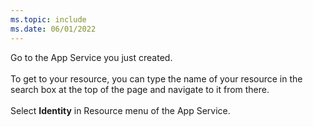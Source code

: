 ```yaml
---
ms.topic: include
ms.date: 06/01/2022
---
```


Go to the App Service you just created.
<br><br>
To get to your resource, you can type the name of your resource in the search box at the top of the page and navigate to it from there.
<br><br>
Select **Identity** in Resource menu of the App Service.
